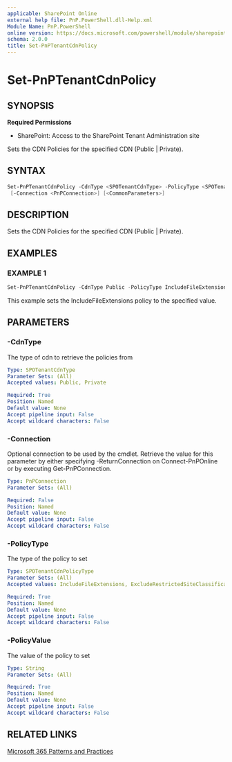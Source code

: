 ```yaml
---
applicable: SharePoint Online
external help file: PnP.PowerShell.dll-Help.xml
Module Name: PnP.PowerShell
online version: https://docs.microsoft.com/powershell/module/sharepoint-pnp/set-pnptenantcdnpolicy
schema: 2.0.0
title: Set-PnPTenantCdnPolicy
---
```


# Set-PnPTenantCdnPolicy

## SYNOPSIS

**Required Permissions**

* SharePoint: Access to the SharePoint Tenant Administration site

Sets the CDN Policies for the specified CDN (Public | Private).

## SYNTAX

```powershell
Set-PnPTenantCdnPolicy -CdnType <SPOTenantCdnType> -PolicyType <SPOTenantCdnPolicyType> -PolicyValue <String>
 [-Connection <PnPConnection>] [<CommonParameters>]
```

## DESCRIPTION
Sets the CDN Policies for the specified CDN (Public | Private).

## EXAMPLES

### EXAMPLE 1
```powershell
Set-PnPTenantCdnPolicy -CdnType Public -PolicyType IncludeFileExtensions -PolicyValue "CSS,EOT,GIF,ICO,JPEG,JPG,JS,MAP,PNG,SVG,TTF,WOFF"
```

This example sets the IncludeFileExtensions policy to the specified value.

## PARAMETERS

### -CdnType
The type of cdn to retrieve the policies from

```yaml
Type: SPOTenantCdnType
Parameter Sets: (All)
Accepted values: Public, Private

Required: True
Position: Named
Default value: None
Accept pipeline input: False
Accept wildcard characters: False
```

### -Connection
Optional connection to be used by the cmdlet. Retrieve the value for this parameter by either specifying -ReturnConnection on Connect-PnPOnline or by executing Get-PnPConnection.

```yaml
Type: PnPConnection
Parameter Sets: (All)

Required: False
Position: Named
Default value: None
Accept pipeline input: False
Accept wildcard characters: False
```

### -PolicyType
The type of the policy to set

```yaml
Type: SPOTenantCdnPolicyType
Parameter Sets: (All)
Accepted values: IncludeFileExtensions, ExcludeRestrictedSiteClassifications, ExcludeIfNoScriptDisabled

Required: True
Position: Named
Default value: None
Accept pipeline input: False
Accept wildcard characters: False
```

### -PolicyValue
The value of the policy to set

```yaml
Type: String
Parameter Sets: (All)

Required: True
Position: Named
Default value: None
Accept pipeline input: False
Accept wildcard characters: False
```

## RELATED LINKS

[Microsoft 365 Patterns and Practices](https://aka.ms/m365pnp)